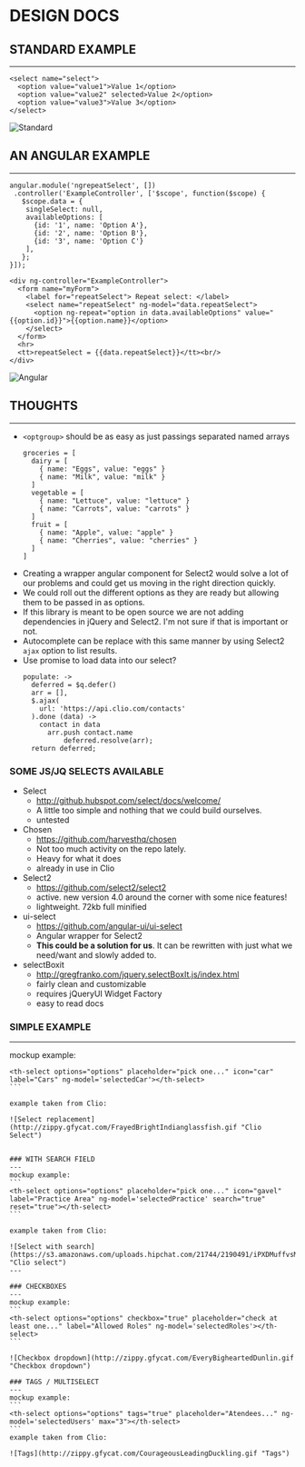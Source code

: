 # DESIGN DOCS

## STANDARD EXAMPLE
---
```
<select name="select">
  <option value="value1">Value 1</option>
  <option value="value2" selected>Value 2</option>
  <option value="value3">Value 3</option>
</select>
```
![Standard](http://zippy.gfycat.com/WeeklyDizzyHind.gif "Standard Select")

## AN ANGULAR EXAMPLE
---

```
angular.module('ngrepeatSelect', [])
 .controller('ExampleController', ['$scope', function($scope) {
   $scope.data = {
    singleSelect: null,
    availableOptions: [
      {id: '1', name: 'Option A'},
      {id: '2', name: 'Option B'},
      {id: '3', name: 'Option C'}
    ],
   };
}]);
```

```
<div ng-controller="ExampleController">
  <form name="myForm">
    <label for="repeatSelect"> Repeat select: </label>
    <select name="repeatSelect" ng-model="data.repeatSelect">
      <option ng-repeat="option in data.availableOptions" value="{{option.id}}">{{option.name}}</option>
    </select>
  </form>
  <hr>
  <tt>repeatSelect = {{data.repeatSelect}}</tt><br/>
</div>
```
![Angular](http://zippy.gfycat.com/CornyNegativeCorydorascatfish.gif "Angular Select")


## THOUGHTS
---
- `<optgroup>` should be as easy as just passings separated named arrays
  ```
  groceries = [
    dairy = [
      { name: "Eggs", value: "eggs" }
      { name: "Milk", value: "milk" }
    ]
    vegetable = [
      { name: "Lettuce", value: "lettuce" }
      { name: "Carrots", value: "carrots" }
    ]
    fruit = [
      { name: "Apple", value: "apple" }
      { name: "Cherries", value: "cherries" }
    ]
  ]
  ```
- Creating a wrapper angular component for Select2 would solve a lot of our problems and could get us moving in the right direction quickly.
- We could roll out the different options as they are ready but allowing them to be passed in as options.
- If this library is meant to be open source we are not adding dependencies in jQuery and Select2. I'm not sure if that is important or not.
- Autocomplete can be replace with this same manner by using Select2 `ajax` option to list results.
- Use promise to load data into our select?
  ```
  populate: ->
    deferred = $q.defer()
    arr = [],
    $.ajax(
      url: 'https://api.clio.com/contacts'
    ).done (data) ->
      contact in data
        arr.push contact.name
            deferred.resolve(arr);
    return deferred;
  ```


### SOME JS/JQ SELECTS AVAILABLE
- Select
  - http://github.hubspot.com/select/docs/welcome/
  - A little too simple and nothing that we could build ourselves.
  - untested
- Chosen
  - https://github.com/harvesthq/chosen
  - Not too much activity on the repo lately.
  - Heavy for what it does
  - already in use in Clio
- Select2
  - https://github.com/select2/select2
  - active. new version 4.0 around the corner with some nice features!
  - lightweight. 72kb full minified
- ui-select
  - https://github.com/angular-ui/ui-select
  - Angular wrapper for Select2
  - **This could be a solution for us**. It can be rewritten with just what we need/want and slowly added to.
- selectBoxit
  - http://gregfranko.com/jquery.selectBoxIt.js/index.html
  - fairly clean and customizable
  - requires jQueryUI Widget Factory
  - easy to read docs




### SIMPLE EXAMPLE
---
mockup example:
````
<th-select options="options" placeholder="pick one..." icon="car" label="Cars" ng-model='selectedCar'></th-select>
```

example taken from Clio:

![Select replacement](http://zippy.gfycat.com/FrayedBrightIndianglassfish.gif "Clio Select")


### WITH SEARCH FIELD
---
mockup example:
```
<th-select options="options" placeholder="pick one..." icon="gavel" label="Practice Area" ng-model='selectedPractice' search="true" reset="true"></th-select>
```

example taken from Clio:

![Select with search](https://s3.amazonaws.com/uploads.hipchat.com/21744/2190491/iPXDMuffvsMP5zn/select_with_search.gif "Clio select")
---

### CHECKBOXES
---
mockup example:
```
<th-select options="options" checkbox="true" placeholder="check at least one..." label="Allowed Roles" ng-model='selectedRoles'></th-select>
```

![Checkbox dropdown](http://zippy.gfycat.com/EveryBigheartedDunlin.gif "Checkbox dropdown")

### TAGS / MULTISELECT
---
mockup example:
```
<th-select options="options" tags="true" placeholder="Atendees..." ng-model='selectedUsers' max="3"></th-select>
```
example taken from Clio:

![Tags](http://zippy.gfycat.com/CourageousLeadingDuckling.gif "Tags")




